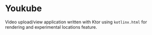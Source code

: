# Youkube

Video upload/view application written with Ktor using `kotlinx.html` for rendering
and experimental locations feature.